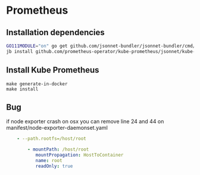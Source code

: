 # Prometheus

## Installation dependencies

```bash
GO111MODULE="on" go get github.com/jsonnet-bundler/jsonnet-bundler/cmd/jb
jb install github.com/prometheus-operator/kube-prometheus/jsonnet/kube-prometheus@release-0.6
```

## Install Kube Prometheus

```
make generate-in-docker
make install
```

## Bug

if node exporter crash on osx you can remove line 24 and 44 on manifest/node-exporter-daemonset.yaml  

```yaml
    - --path.rootfs=/host/root
``` 

```yaml
        - mountPath: /host/root
           mountPropagation: HostToContainer
           name: root
           readOnly: true
``` 
